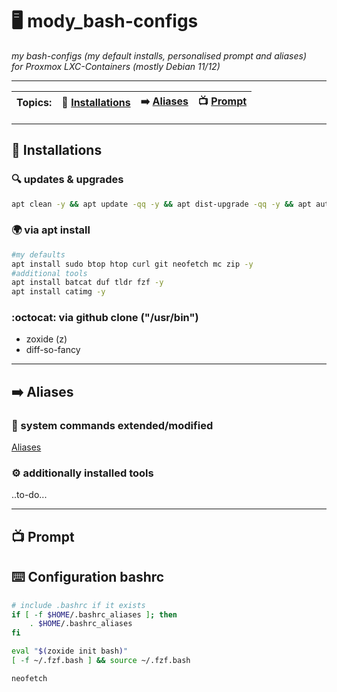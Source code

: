 # :desktop_computer: mody_bash-configs
_my bash-configs (my default installs, personalised prompt and aliases)  
for Proxmox LXC-Containers (mostly Debian 11/12)_

___

| **Topics:** | :floppy_disk: [Installations](README.md#package-installations) | :arrow_right: [Aliases](README.md#arrow_right-aliases) | :tv: [Prompt](README.md#tv-prompt) | 
| --- | --- | --- | --- |
___
## :floppy_disk: Installations
### :mag: updates & upgrades
```bash
apt clean -y && apt update -qq -y && apt dist-upgrade -qq -y && apt autoremove --purge -qq -y
```
### :earth_africa: via apt install
```bash
#my defaults
apt install sudo btop htop curl git neofetch mc zip -y
#additional tools
apt install batcat duf tldr fzf -y
apt install catimg -y
```
### :octocat: via github clone ("/usr/bin")
- zoxide (z)
- diff-so-fancy

___

## :arrow_right: Aliases
### :robot: system commands extended/modified
[Aliases](aliases)
### :gear: additionally installed tools
..to-do...
___

## :tv: Prompt
## :keyboard: Configuration bashrc
```bash
# include .bashrc if it exists
if [ -f $HOME/.bashrc_aliases ]; then
    . $HOME/.bashrc_aliases
fi

eval "$(zoxide init bash)"
[ -f ~/.fzf.bash ] && source ~/.fzf.bash

neofetch
```

